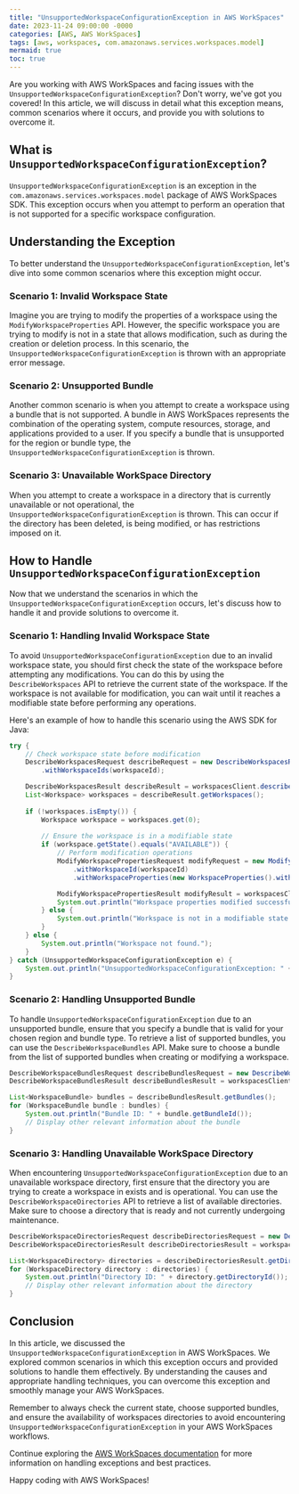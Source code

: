 ```yaml
---
title: "UnsupportedWorkspaceConfigurationException in AWS WorkSpaces"
date: 2023-11-24 09:00:00 -0000
categories: [AWS, AWS WorkSpaces]
tags: [aws, workspaces, com.amazonaws.services.workspaces.model]
mermaid: true
toc: true
---
```



Are you working with AWS WorkSpaces and facing issues with the `UnsupportedWorkspaceConfigurationException`? Don't worry, we've got you covered! In this article, we will discuss in detail what this exception means, common scenarios where it occurs, and provide you with solutions to overcome it.

## What is `UnsupportedWorkspaceConfigurationException`?

`UnsupportedWorkspaceConfigurationException` is an exception in the `com.amazonaws.services.workspaces.model` package of AWS WorkSpaces SDK. This exception occurs when you attempt to perform an operation that is not supported for a specific workspace configuration.

## Understanding the Exception

To better understand the `UnsupportedWorkspaceConfigurationException`, let's dive into some common scenarios where this exception might occur.

### Scenario 1: Invalid Workspace State

Imagine you are trying to modify the properties of a workspace using the `ModifyWorkspaceProperties` API. However, the specific workspace you are trying to modify is not in a state that allows modification, such as during the creation or deletion process. In this scenario, the `UnsupportedWorkspaceConfigurationException` is thrown with an appropriate error message.

### Scenario 2: Unsupported Bundle

Another common scenario is when you attempt to create a workspace using a bundle that is not supported. A bundle in AWS WorkSpaces represents the combination of the operating system, compute resources, storage, and applications provided to a user. If you specify a bundle that is unsupported for the region or bundle type, the `UnsupportedWorkspaceConfigurationException` is thrown.

### Scenario 3: Unavailable WorkSpace Directory

When you attempt to create a workspace in a directory that is currently unavailable or not operational, the `UnsupportedWorkspaceConfigurationException` is thrown. This can occur if the directory has been deleted, is being modified, or has restrictions imposed on it.

## How to Handle `UnsupportedWorkspaceConfigurationException`

Now that we understand the scenarios in which the `UnsupportedWorkspaceConfigurationException` occurs, let's discuss how to handle it and provide solutions to overcome it.

### Scenario 1: Handling Invalid Workspace State

To avoid `UnsupportedWorkspaceConfigurationException` due to an invalid workspace state, you should first check the state of the workspace before attempting any modifications. You can do this by using the `DescribeWorkspaces` API to retrieve the current state of the workspace. If the workspace is not available for modification, you can wait until it reaches a modifiable state before performing any operations.

Here's an example of how to handle this scenario using the AWS SDK for Java:

```java
try {
    // Check workspace state before modification
    DescribeWorkspacesRequest describeRequest = new DescribeWorkspacesRequest()
        .withWorkspaceIds(workspaceId);

    DescribeWorkspacesResult describeResult = workspacesClient.describeWorkspaces(describeRequest);
    List<Workspace> workspaces = describeResult.getWorkspaces();
    
    if (!workspaces.isEmpty()) {
        Workspace workspace = workspaces.get(0);
        
        // Ensure the workspace is in a modifiable state
        if (workspace.getState().equals("AVAILABLE")) {
            // Perform modification operations
            ModifyWorkspacePropertiesRequest modifyRequest = new ModifyWorkspacePropertiesRequest()
                .withWorkspaceId(workspaceId)
                .withWorkspaceProperties(new WorkspaceProperties().withRunningMode("AUTO_STOP"));

            ModifyWorkspacePropertiesResult modifyResult = workspacesClient.modifyWorkspaceProperties(modifyRequest);
            System.out.println("Workspace properties modified successfully.");
        } else {
            System.out.println("Workspace is not in a modifiable state.");
        }
    } else {
        System.out.println("Workspace not found.");
    }
} catch (UnsupportedWorkspaceConfigurationException e) {
    System.out.println("UnsupportedWorkspaceConfigurationException: " + e.getMessage());
}
```

### Scenario 2: Handling Unsupported Bundle

To handle `UnsupportedWorkspaceConfigurationException` due to an unsupported bundle, ensure that you specify a bundle that is valid for your chosen region and bundle type. To retrieve a list of supported bundles, you can use the `DescribeWorkspaceBundles` API. Make sure to choose a bundle from the list of supported bundles when creating or modifying a workspace.

```java
DescribeWorkspaceBundlesRequest describeBundlesRequest = new DescribeWorkspaceBundlesRequest();
DescribeWorkspaceBundlesResult describeBundlesResult = workspacesClient.describeWorkspaceBundles(describeBundlesRequest);

List<WorkspaceBundle> bundles = describeBundlesResult.getBundles();
for (WorkspaceBundle bundle : bundles) {
    System.out.println("Bundle ID: " + bundle.getBundleId());
    // Display other relevant information about the bundle
}
```

### Scenario 3: Handling Unavailable WorkSpace Directory

When encountering `UnsupportedWorkspaceConfigurationException` due to an unavailable workspace directory, first ensure that the directory you are trying to create a workspace in exists and is operational. You can use the `DescribeWorkspaceDirectories` API to retrieve a list of available directories. Make sure to choose a directory that is ready and not currently undergoing maintenance.

```java
DescribeWorkspaceDirectoriesRequest describeDirectoriesRequest = new DescribeWorkspaceDirectoriesRequest();
DescribeWorkspaceDirectoriesResult describeDirectoriesResult = workspacesClient.describeWorkspaceDirectories(describeDirectoriesRequest);

List<WorkspaceDirectory> directories = describeDirectoriesResult.getDirectories();
for (WorkspaceDirectory directory : directories) {
    System.out.println("Directory ID: " + directory.getDirectoryId());
    // Display other relevant information about the directory
}
```

## Conclusion

In this article, we discussed the `UnsupportedWorkspaceConfigurationException` in AWS WorkSpaces. We explored common scenarios in which this exception occurs and provided solutions to handle them effectively. By understanding the causes and appropriate handling techniques, you can overcome this exception and smoothly manage your AWS WorkSpaces.

Remember to always check the current state, choose supported bundles, and ensure the availability of workspaces directories to avoid encountering `UnsupportedWorkspaceConfigurationException` in your AWS WorkSpaces workflows.

Continue exploring the [AWS WorkSpaces documentation](https://docs.aws.amazon.com/workspaces/) for more information on handling exceptions and best practices.

Happy coding with AWS WorkSpaces!